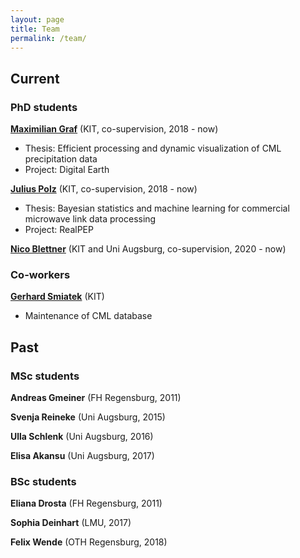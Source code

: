 ```yaml
---
layout: page
title: Team
permalink: /team/
---
```


## Current

### PhD students

**[Maximilian Graf](https://www.imk-ifu.kit.edu/staff_Maximilian_Graf.php)** (KIT, co-supervision, 2018 - now)
* Thesis: Efficient processing and dynamic visualization of CML precipitation data
* Project: Digital Earth

**[Julius Polz](https://www.imk-ifu.kit.edu/staff_Julius_Polz.php)** (KIT, co-supervision, 2018 - now)
* Thesis: Bayesian statistics and machine learning for commercial microwave link data processing
* Project: RealPEP

**[Nico Blettner](https://www.imk-ifu.kit.edu/Personen_Nico.Blettner.php)** (KIT and Uni Augsburg, co-supervision, 2020 - now)

### Co-workers

**[Gerhard Smiatek](https://www.imk-ifu.kit.edu/staff_Gerhard_Smiatek.php)** (KIT)
* Maintenance of CML database

## Past

### MSc students

**Andreas Gmeiner** (FH Regensburg, 2011)

**Svenja Reineke** (Uni Augsburg, 2015)

**Ulla Schlenk** (Uni Augsburg, 2016)

**Elisa Akansu** (Uni Augsburg, 2017)

### BSc students

**Eliana Drosta** (FH Regensburg, 2011)

**Sophia Deinhart** (LMU, 2017)

**Felix Wende** (OTH Regensburg, 2018)

